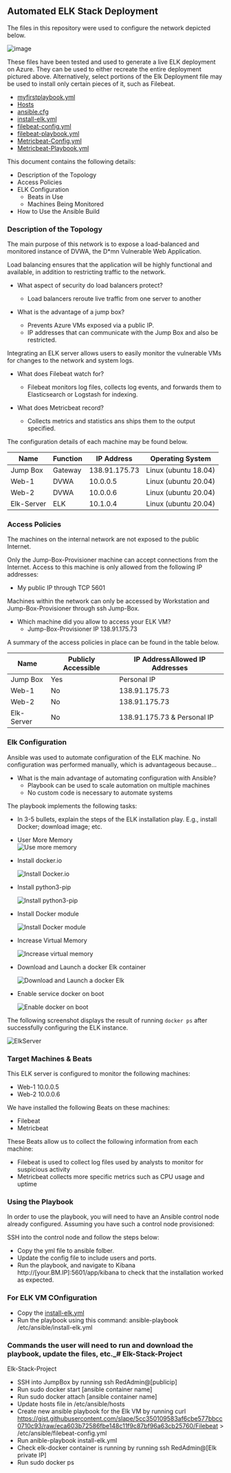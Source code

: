 ## Automated ELK Stack Deployment

The files in this repository were used to configure the network depicted below.

![image](https://user-images.githubusercontent.com/102446133/160266681-23946cc1-ebe2-4de5-acef-d5143ef2dea3.png)


These files have been tested and used to generate a live ELK deployment on Azure. They can be used to either recreate the entire deployment pictured above. Alternatively, select portions of the Elk Deployment file may be used to install only certain pieces of it, such as Filebeat.

  - [myfirstplaybook.yml](https://github.com/kattleyas/cautious-couscous/blob/9c84bd7f54609b17aa9f84db7f06bf6c6840e0ee/myfirstplaybook.yml)
  - [Hosts](https://github.com/kattleyas/cautious-couscous/blob/fb6ddbd032367b2ee37b7fead09132cafc2ed186/Hosts)
  - [ansible.cfg](https://github.com/kattleyas/cautious-couscous/blob/cd0056fc9c9b0b42e2965d25fb62ac7d9a531c82/ansible.cfg)
  - [install-elk.yml](https://github.com/kattleyas/cautious-couscous/blob/7e6c4bad977d56066a47a2db83b73cfca11ecdf5/install-elk.yml)
  - [filebeat-config.yml](https://github.com/kattleyas/cautious-couscous/blob/c1b57909397aab20b46ce5f9ad71de9294427a8c/filebeat-config.yml)
  - [filebeat-playbook.yml](https://github.com/kattleyas/cautious-couscous/blob/4a14cf73f89705ffffd03587ddf5e3fe0debb95c/filebeat-playbook.yml)
  - [Metricbeat-Config.yml](https://github.com/kattleyas/cautious-couscous/blob/13a020f7d521e7ea28688af401d8d4db354c07d3/Metricbeat-Config.yml)
  - [Metricbeat-Playbook.yml](https://github.com/kattleyas/cautious-couscous/blob/fdcc0014db63c4719528407134ba80da919c6f64/Metricbeat-Playbook.yml)

This document contains the following details:
- Description of the Topology
- Access Policies
- ELK Configuration
  - Beats in Use
  - Machines Being Monitored
- How to Use the Ansible Build


### Description of the Topology

The main purpose of this network is to expose a load-balanced and monitored instance of DVWA, the D*mn Vulnerable Web Application.

Load balancing ensures that the application will be highly functional and available, in addition to restricting traffic to the network.

  - What aspect of security do load balancers protect?
    - Load balancers reroute live traffic from one server to another
    
- What is the advantage of a jump box?
    - Prevents Azure VMs exposed via a public IP. 
    - IP addresses that can communicate with the Jump Box and also be restricted.

Integrating an ELK server allows users to easily monitor the vulnerable VMs for changes to the network and system logs.

- What does Filebeat watch for?
  - Filebeat monitors log files, collects log events, and forwards them to Elasticsearch or Logstash for indexing.
  
- What does Metricbeat record?
  - Collects metrics and statistics ans ships them to the output specified.

The configuration details of each machine may be found below.

| Name       | Function | IP Address    | Operating System     |
|------------|----------|---------------|----------------------|
| Jump Box   | Gateway  | 138.91.175.73 | Linux (ubuntu 18.04) |
| Web-1      | DVWA     | 10.0.0.5      | Linux (ubuntu 20.04) |
| Web-2      | DVWA     | 10.0.0.6      | Linux (ubuntu 20.04) |
| Elk-Server | ELK      | 10.1.0.4      | Linux (ubuntu 20.04) |

### Access Policies

The machines on the internal network are not exposed to the public Internet. 

Only the Jump-Box-Provisioner machine can accept connections from the Internet. Access to this machine is only allowed from the following IP addresses:
- My public IP through TCP 5601

Machines within the network can only be accessed by Workstation and Jump-Box-Provisioner through ssh Jump-Box.

- Which machine did you allow to access your ELK VM?
  - Jump-Box-Provisioner IP 138.91.175.73

A summary of the access policies in place can be found in the table below.

| Name       | Publicly Accessible | IP AddressAllowed IP Addresses |
|------------|---------------------|--------------------------------|
| Jump Box   | Yes                 | Personal IP                    |
| Web-1      | No                  | 138.91.175.73                  |
| Web-2      | No                  | 138.91.175.73                  |
| Elk-Server | No                  | 138.91.175.73 & Personal IP    |

### Elk Configuration

Ansible was used to automate configuration of the ELK machine. No configuration was performed manually, which is advantageous because...
  
- What is the main advantage of automating configuration with Ansible?
  - Playbook can be used to scale automation on multiple machines
  - No custom code is necessary to automate systems

The playbook implements the following tasks:
- In 3-5 bullets, explain the steps of the ELK installation play. E.g., install Docker; download image; etc.

- User More Memory   
    ![Use more memory](https://user-images.githubusercontent.com/102446133/160270636-f69825c4-1f63-48d9-8117-7222b565ca39.png)

- Install docker.io 

    ![Install Docker.io](https://user-images.githubusercontent.com/102446133/160270826-4791f9e3-e785-4d23-8721-46e88472066a.png)
    
- Install python3-pip

    ![Install python3-pip](https://user-images.githubusercontent.com/102446133/160270953-409011fc-bded-4a06-a03a-149b3d345125.png)
    
- Install Docker module

    ![Install Docker module](https://user-images.githubusercontent.com/102446133/160271072-6ee32cf0-589c-49b6-86cb-d91462d057ab.png)
    
- Increase Virtual Memory

    ![Increase virtual memory](https://user-images.githubusercontent.com/102446133/160271132-cc3ba505-4aaf-4d5a-9ce5-747910092d1e.png)
    
- Download and Launch a docker Elk container

    ![Download and Launch a docker Elk](https://user-images.githubusercontent.com/102446133/160271192-919bcab3-e3d7-4987-be51-46019be8a213.png)
    
- Enable service docker on boot

    ![Enable docker on boot](https://user-images.githubusercontent.com/102446133/160271231-70256215-ebe1-4b5d-aaec-2ed1fd3b3780.png)


The following screenshot displays the result of running `docker ps` after successfully configuring the ELK instance.

![ElkServer](https://user-images.githubusercontent.com/102446133/160271798-7179ec34-6998-4699-8d0b-597ae478dc4a.png)

### Target Machines & Beats
This ELK server is configured to monitor the following machines:
- Web-1 10.0.0.5
- Web-2 10.0.0.6

We have installed the following Beats on these machines:
- Filebeat
- Metricbeat

These Beats allow us to collect the following information from each machine:
- Filebeat is used to collect log files used by analysts to monitor for suspicious activity
- Metricbeat collects more specific metrics such as CPU usage and uptime

### Using the Playbook
In order to use the playbook, you will need to have an Ansible control node already configured. Assuming you have such a control node provisioned: 

SSH into the control node and follow the steps below:
- Copy the yml file to ansible folber.
- Update the config file to include users and ports.
- Run the playbook, and navigate to Kibana http://[your.BM.IP]:5601/app/kibana to check that the installation worked as expected.

### For ELK VM COnfiguration
- Copy the [install-elk.yml](https://github.com/kattleyas/cautious-couscous/blob/7e6c4bad977d56066a47a2db83b73cfca11ecdf5/install-elk.yml)
- Run the playbook using this command: ansible-playbook /etc/ansible/install-elk.yml




### Commands the user will need to run and download the playbook, update the files, etc._# Elk-Stack-Project
Elk-Stack-Project
- SSH into JumpBox by running ssh RedAdmin@[publicip]
- Run sudo docker start [ansible container name]
- Run sudo docker attach [ansible container name]
- Update hosts file in /etc/ansible/hosts
- Create new ansible playbook for the Elk VM by running curl https://gist.githubusercontent.com/slape/5cc350109583af6cbe577bbcc0710c93/raw/eca603b72586fbe148c11f9c87bf96a63cb25760/Filebeat > /etc/ansible/filebeat-config.yml
- Run anible-playbook install-elk.yml
- Check elk-docker container is running by running ssh RedAdmin@[Elk private IP]
- Run sudo docker ps


